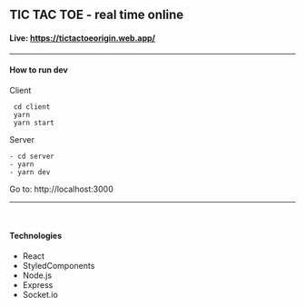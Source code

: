 ## TIC TAC TOE - real time online

#### Live: https://tictactoeorigin.web.app/

***

#### How to run dev

Client

```
 cd client
 yarn
 yarn start
```

Server

```
- cd server
- yarn
- yarn dev
```

Go to: http://localhost:3000

***
<br/>

#### Technologies

- React
- StyledComponents
- Node.js
- Express
- Socket.io





